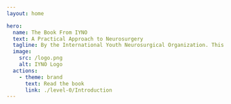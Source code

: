 ```yaml
---
layout: home

hero:
  name: The Book From IYNO
  text: A Practical Approach to Neurosurgery
  tagline: By the International Youth Neurosurgical Organization. This book is still very much a work in progress. Any contributions to the book are welcome.
  image:
    src: /logo.png
    alt: IYNO Logo
  actions:
    - theme: brand
      text: Read the book
      link: ./level-0/Introduction
---
```


